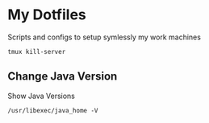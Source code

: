 # My Dotfiles

Scripts and configs to setup symlessly my work machines

```
tmux kill-server
```

## Change Java Version

Show Java Versions

```
/usr/libexec/java_home -V
```
